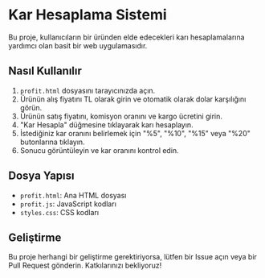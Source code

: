 # Kar Hesaplama Sistemi

Bu proje, kullanıcıların bir üründen elde edecekleri karı hesaplamalarına yardımcı olan basit bir web uygulamasıdır.

## Nasıl Kullanılır

1. `profit.html` dosyasını tarayıcınızda açın.
2. Ürünün alış fiyatını TL olarak girin ve otomatik olarak dolar karşılığını görün.
3. Ürünün satış fiyatını, komisyon oranını ve kargo ücretini girin.
4. "Kar Hesapla" düğmesine tıklayarak karı hesaplayın.
5. İstediğiniz kar oranını belirlemek için "%5", "%10", "%15" veya "%20" butonlarına tıklayın.
6. Sonucu görüntüleyin ve kar oranını kontrol edin.

## Dosya Yapısı

- `profit.html`: Ana HTML dosyası
- `profit.js`: JavaScript kodları
- `styles.css`: CSS kodları

## Geliştirme

Bu proje herhangi bir geliştirme gerektiriyorsa, lütfen bir Issue açın veya bir Pull Request gönderin. Katkılarınızı bekliyoruz!
